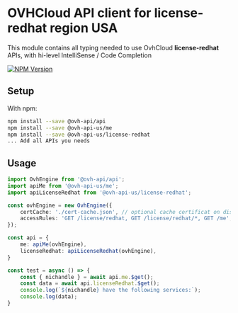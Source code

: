 # OVHCloud API client for **license-redhat** region USA

This module contains all typing needed to use OvhCloud **license-redhat** APIs, with hi-level IntelliSense / Code Completion

[![NPM Version](https://img.shields.io/npm/v/@ovh-api-us/license-redhat.svg?style=flat)](https://www.npmjs.org/package/@ovh-api-us/license-redhat)

## Setup

With npm:

```bash
npm install --save @ovh-api/api
npm install --save @ovh-api-us/me
npm install --save @ovh-api-us/license-redhat
... Add all APIs you needs
```

## Usage

```typescript
import OvhEngine from '@ovh-api/api';
import apiMe from '@ovh-api-us/me';
import apiLicenseRedhat from '@ovh-api-us/license-redhat';

const ovhEngine = new OvhEngine({ 
    certCache: './cert-cache.json', // optional cache certificat on disk.
    accessRules: 'GET /license/redhat, GET /license/redhat/*, GET /me', // optional limit the requested privileges.
});

const api = {
    me: apiMe(ovhEngine),
    licenseRedhat: apiLicenseRedhat(ovhEngine),
}

const test = async () => {
    const { nichandle } = await api.me.$get();
    const data = await api.licenseRedhat.$get();
    console.log(`${nichandle} have the following services:`);
    console.log(data);
}
```
